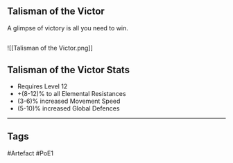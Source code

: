## Talisman of the Victor
A glimpse of victory
is all you need to win.
##
![[Talisman of the Victor.png]]
## Talisman of the Victor Stats
- Requires Level 12
- +(8-12)% to all Elemental Resistances
- (3-6)% increased Movement Speed
- (5-10)% increased Global Defences


---
## Tags
#Artefact
#PoE1